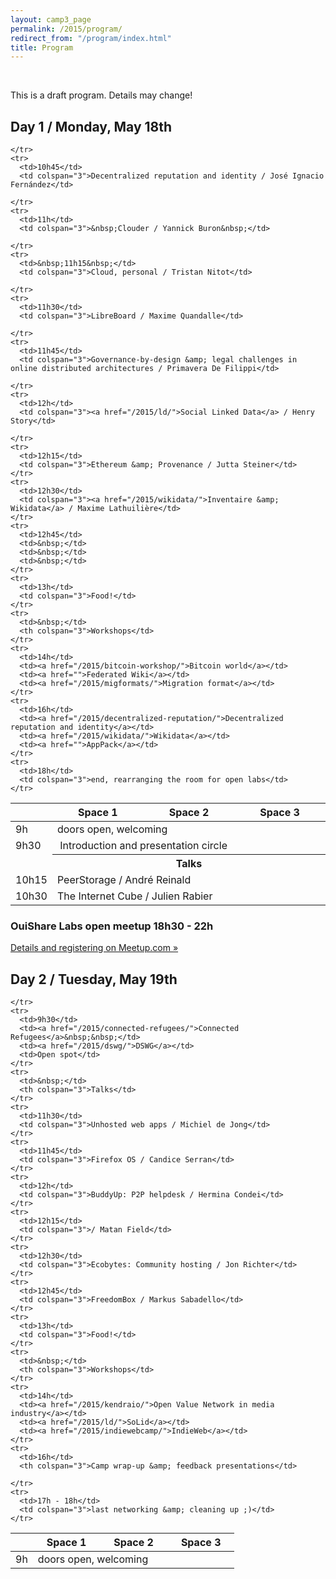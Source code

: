 ```yaml
---
layout: camp3_page
permalink: /2015/program/
redirect_from: "/program/index.html"
title: Program
---
```


&nbsp;

<p>This is a draft program. Details may change!</p>

<h2>Day 1 / Monday, May 18th</h2>

<table class="program-1">
  <thead>
    <tr>
      <th width="10%">&nbsp;</th>
      <th width="30%">Space 1</th>
      <th width="30%">Space 2</th>
      <th width="30%">Space 3</th>
    </tr>
  </thead>
  <tbody>
    <tr>
      <td>9h</td>
      <td colspan="3">doors open, welcoming</td>
    </tr>
    <tr>
      <td>9h30</td>
      <td colspan="3">&nbsp;Introduction and presentation circle&nbsp;&nbsp;</td>
    </tr>
    <tr>
      <td>&nbsp;</td>
      <th colspan="3">Talks</td>
    </tr>
    <tr>
      <td>10h15</td>
      <td colspan="3">PeerStorage / André Reinald&nbsp;</td>
    </tr>
    <tr>
      <td>10h30</td>
      <td colspan="3">The Internet Cube / Julien Rabier&nbsp;&nbsp;</td>

    </tr>
    <tr>
      <td>10h45</td>
      <td colspan="3">Decentralized reputation and identity / José Ignacio Fernández</td>

    </tr>
    <tr>
      <td>11h</td>
      <td colspan="3">&nbsp;Clouder / Yannick Buron&nbsp;</td>

    </tr>
    <tr>
      <td>&nbsp;11h15&nbsp;</td>
      <td colspan="3">Cloud, personal / Tristan Nitot</td>

    </tr>
    <tr>
      <td>11h30</td>
      <td colspan="3">LibreBoard / Maxime Quandalle</td>

    </tr>
    <tr>
      <td>11h45</td>
      <td colspan="3">Governance-by-design &amp; legal challenges in online distributed architectures / Primavera De Filippi</td>

    </tr>
    <tr>
      <td>12h</td>
      <td colspan="3"><a href="/2015/ld/">Social Linked Data</a> / Henry Story</td>

    </tr>
    <tr>
      <td>12h15</td>
      <td colspan="3">Ethereum &amp; Provenance / Jutta Steiner</td>
    </tr>
    <tr>
      <td>12h30</td>
      <td colspan="3"><a href="/2015/wikidata/">Inventaire &amp; Wikidata</a> / Maxime Lathuilière</td>
    </tr>
    <tr>
      <td>12h45</td>
      <td>&nbsp;</td>
      <td>&nbsp;</td>
      <td>&nbsp;</td>
    </tr>
    <tr>
      <td>13h</td>
      <td colspan="3">Food!</td>
    </tr>
    <tr>
      <td>&nbsp;</td>
      <th colspan="3">Workshops</td>
    </tr>
    <tr>
      <td>14h</td>
      <td><a href="/2015/bitcoin-workshop/">Bitcoin world</a></td>
      <td><a href="">Federated Wiki</a></td>
      <td><a href="/2015/migformats/">Migration format</a></td>
    </tr>
    <tr>
      <td>16h</td>
      <td><a href="/2015/decentralized-reputation/">Decentralized reputation and identity</a></td>
      <td><a href="/2015/wikidata/">Wikidata</a></td>
      <td><a href="">AppPack</a></td>
    </tr>
    <tr>
      <td>18h</td>
      <td colspan="3">end, rearranging the room for open labs</td>
    </tr>
  </tbody>
</table>




<h3>OuiShare Labs open meetup 18h30 - 22h</h3>


<a href="http://www.meetup.com/OuiShareLabs/events/222326906/">Details and registering on Meetup.com &raquo;</a>

<h2>Day 2 / Tuesday, May 19th</h2>




<table class="program-2">
  <thead>
    <tr>
      <th width="10%">&nbsp;</th>
      <th width="30%">Space 1</th>
      <th width="30%">Space 2</th>
      <th width="30%">Space 3</th>
    </tr>
  </thead>
  <tbody>
    <tr>
      <td>9h</td>
      <td colspan="3">doors open, welcoming</td>

    </tr>
    <tr>
      <td>9h30</td>
      <td><a href="/2015/connected-refugees/">Connected Refugees</a>&nbsp;&nbsp;</td>
      <td><a href="/2015/dswg/">DSWG</a></td>
      <td>Open spot</td>
    </tr>
    <tr>
      <td>&nbsp;</td>
      <th colspan="3">Talks</td>
    </tr>
    <tr>
      <td>11h30</td>
      <td colspan="3">Unhosted web apps / Michiel de Jong</td>
    </tr>
    <tr>
      <td>11h45</td>
      <td colspan="3">Firefox OS / Candice Serran</td>
    </tr>
    <tr>
      <td>12h</td>
      <td colspan="3">BuddyUp: P2P helpdesk / Hermina Condei</td>
    </tr>
    <tr>
      <td>12h15</td>
      <td colspan="3">/ Matan Field</td>
    </tr>
    <tr>
      <td>12h30</td>
      <td colspan="3">Ecobytes: Community hosting / Jon Richter</td>
    </tr>
    <tr>
      <td>12h45</td>
      <td colspan="3">FreedomBox / Markus Sabadello</td>
    </tr>
    <tr>
      <td>13h</td>
      <td colspan="3">Food!</td>
    </tr>
    <tr>
      <td>&nbsp;</td>
      <th colspan="3">Workshops</td>
    </tr>
    <tr>
      <td>14h</td>
      <td><a href="/2015/kendraio/">Open Value Network in media industry</a></td>
      <td><a href="/2015/ld/">SoLid</a></td>
      <td><a href="/2015/indiewebcamp/">IndieWeb</a></td>
    </tr>
    <tr>
      <td>16h</td>
      <th colspan="3">Camp wrap-up &amp; feedback presentations</td>

    </tr>
    <tr>
      <td>17h - 18h</td>
      <td colspan="3">last networking &amp; cleaning up ;)</td>
    </tr>
  </tbody>
</table>